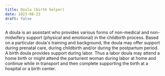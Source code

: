 ```yaml
---
title: Doula (birth helper) 
date: 2023-08-23
draft: false
---
```



A doula is an assistant who provides various forms of non-medical and non-midwifery support (physical and emotional) in the childbirth process. Based on a particular doula's training and background, the doula may offer support during prenatal care, during childbirth and/or during the postpartum period. A birth doula provides support during labor. Thus a labor doula may attend a home birth or might attend the parturient woman during labor at home and continue while in transport and then complete supporting the birth at a hospital or a birth center.
